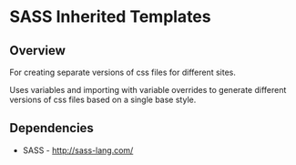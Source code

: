 SASS Inherited Templates
=========================

Overview
--------
For creating separate versions of css files for different sites.

Uses variables and importing with variable overrides to generate different
versions of css files based on a single base style.

Dependencies
--------
- SASS - http://sass-lang.com/

